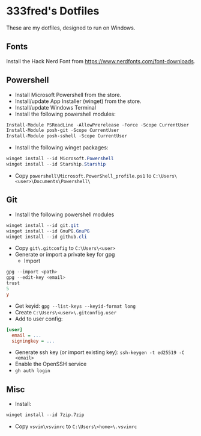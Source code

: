 # 333fred's Dotfiles

These are my dotfiles, designed to run on Windows.

## Fonts

Install the Hack Nerd Font from https://www.nerdfonts.com/font-downloads.

## Powershell

* Install Microsoft Powershell from the store.
* Install/update App Installer (winget) from the store.
* Install/update Windows Terminal
* Install the following powershell modules:
```powershell
Install-Module PSReadLine -AllowPrerelease -Force -Scope CurrentUser
Install-Module posh-git -Scope CurrentUser
Install-Module posh-sshell -Scope CurrentUser
```
* Install the following winget packages:
```powershell
winget install --id Microsoft.Powershell
winget install --id Starship.Starship
```
* Copy `powershell\Microsoft.PowerShell_profile.ps1` to `C:\Users\<user>\Documents\Powershell\`

## Git

* Install the following powershell modules
```powershell
winget install --id git.git
winget install --id GnuPG.GnuPG
winget install --id github.cli
```
* Copy `git\.gitconfig` to `C:\Users\<user>`
* Generate or import a private key for gpg
  * Import
```powershell
gpg --import <path>
gpg --edit-key <email>
trust
5
y
```
* Get keyid: `gpg --list-keys --keyid-format long`
* Create `C:\Users\<user>\.gitconfig.user`
* Add to user config:
```ini
[user]
  email = ...
  signingkey = ...
```
* Generate ssh key (or import existing key): `ssh-keygen -t ed25519 -C <email>`
* Enable the OpenSSH service
* `gh auth login`

## Misc

* Install:
```powershell
winget install --id 7zip.7zip
```
* Copy `vsvim\vsvimrc` to `C:\Users\<home>\.vsvimrc`
